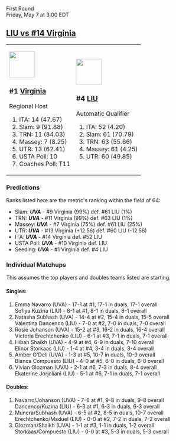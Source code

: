 First Round  
Friday, May 7 at 3:00 EDT
## [LIU vs #14 Virginia](https://www.ncaa.com/game/5833666) 

<table><tr><td>  

<a href="../index.md"><img src="https://www.ncaa.com/sites/default/files/images/logos/schools/v/virginia.70.png" width="70" height="70" /></a>  

<h3>#1 <a href="../index.md">Virginia</a></h3>  

Regional Host  

<ol>  
<li>ITA: 14 (47.67)</li>  
<li>Slam: 9 (91.88)</li>  
<li>TRN: 11 (84.03)</li>  
<li>Massey: 7 (8.25)</li>  
<li>UTR: 13 (62.41)</li>  
<li>USTA Poll: 10</li>  
<li>Coaches Poll: T11</li>  
</ol>  

</td><td>  

<a href="../index.md"><img src="https://www.ncaa.com/sites/default/files/images/logos/schools/l/long-island.70.png" width="70" height="70" /></a>  

<h3>#4 <a href="../index.md">LIU</a></h3>  

Automatic Qualifier  

<ol>  
<li>ITA: 52 (4.20)</li>  
<li>Slam: 61 (70.79)</li>  
<li>TRN: 63 (55.66)</li>  
<li>Massey: 61 (4.25)</li>  
<li>UTR: 60 (49.85)</li>  
</ol>  

</td></tr></table>  

### Predictions  

Ranks listed here are the metric's ranking within the field of 64:  
- Slam: ***UVA*** - #9 Virginia (99%) def. #61 LIU (1%)  
- TRN: ***UVA*** - #11 Virginia (99%) def. #63 LIU (1%)  
- Massey: ***UVA*** - #7 Virginia (75%) def. #61 LIU (25%)  
- UTR: ***UVA*** - #13 Virginia (+12.56) def. #60 LIU (-12.56)  
- ITA: ***UVA*** - #14 Virginia def. #52 LIU  
- USTA Poll: ***UVA*** - #10 Virginia def. LIU  
- Seeding: ***UVA*** - #1 Virginia def. #4 LIU  

### Individual Matchups  

This assumes the top players and doubles teams listed are starting.  

#### Singles:  
1. Emma Navarro (UVA) - 17-1 at #1, 17-1 in duals, 17-1 overall  
   Sofiya Kuzina (LIU) - 8-1 at #1, 8-1 in duals, 8-1 overall
2. Natasha Subhash (UVA) - 14-4 at #2, 15-4 in duals, 15-5 overall  
   Valentina Dancenco (LIU) - 7-0 at #2, 7-0 in duals, 7-0 overall
3. Rosie Johanson (UVA) - 15-2 at #3, 16-2 in duals, 16-4 overall  
   Victoria Erechtchenko (LIU) - 6-1 at #3, 7-1 in duals, 7-1 overall
4. Hibah Shaikh (UVA) - 4-9 at #4, 6-9 in duals, 7-10 overall  
   Elinor Storkaas (LIU) - 1-4 at #4, 3-4 in duals, 3-4 overall
5. Amber O'Dell (UVA) - 1-3 at #5, 10-7 in duals, 10-9 overall  
   Bianca Compuesto (LIU) - 4-0 at #5, 6-0 in duals, 6-0 overall
6. Vivian Glozman (UVA) - 2-1 at #6, 7-3 in duals, 8-4 overall  
   Ekaterine Jorjoliani (LIU) - 5-1 at #6, 7-1 in duals, 7-1 overall

#### Doubles:  
1. Navarro/Johanson (UVA) - 7-6 at #1, 9-8 in duals, 9-8 overall  
   Dancenco/Kuzina (LIU) - 6-3 at #1, 6-3 in duals, 6-3 overall
2. Munera/Subhash (UVA) - 6-5 at #2, 8-5 in duals, 10-7 overall  
   Erechtchenko/Maduel (LIU) - 0-0 at #2, 7-2 in duals, 7-2 overall
3. Glozman/Shaikh (UVA) - 1-1 at #3, 1-1 in duals, 1-2 overall  
   Storkaas/Compuesto (LIU) - 0-0 at #3, 5-3 in duals, 5-3 overall